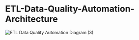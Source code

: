 # ETL-Data-Quality-Automation-Architecture

![ETL Data Quality Automation Diagram (3)](https://user-images.githubusercontent.com/73434008/184405124-79e22021-b2e6-4e8f-8b02-1592bf531528.jpg)
